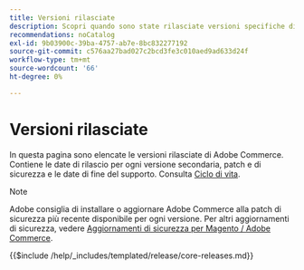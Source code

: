 ```yaml
---
title: Versioni rilasciate
description: Scopri quando sono state rilasciate versioni specifiche di Adobe Commerce.
recommendations: noCatalog
exl-id: 9b03900c-39ba-4757-ab7e-8bc832277192
source-git-commit: c576aa27bad027c2bcd3fe3c010aed9ad633d24f
workflow-type: tm+mt
source-wordcount: '66'
ht-degree: 0%

---
```


# Versioni rilasciate

In questa pagina sono elencate le versioni rilasciate di Adobe Commerce. Contiene le date di rilascio per ogni versione secondaria, patch e di sicurezza e le date di fine del supporto. Consulta [Ciclo di vita](lifecycle-policy.md).

>[!NOTE]
>
>Adobe consiglia di installare o aggiornare Adobe Commerce alla patch di sicurezza più recente disponibile per ogni versione.
>Per altri aggiornamenti di sicurezza, vedere [Aggiornamenti di sicurezza per Magento / Adobe Commerce](https://helpx.adobe.com/security/products/magento.html).

{{$include /help/_includes/templated/release/core-releases.md}}
